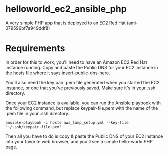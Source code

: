 # helloworld_ec2_ansible_php
A very simple PHP app that is deployed to an EC2 Red Hat (ami-079596bf7a949ddf8)

# Requirements
In order for this to work, you'll need to have an Amazon EC2 Red Hat instance running. Copy and paste the Public DNS for your EC2 instance in the hosts file where it says insert-public-dns-here.

You'll also need the key pair .pem file generated when you started the EC2 instance, or one that you've previously saved. Make sure it's in your .ssh directory.

Once your EC2 instance is available, you can run the Ansible playbook with the following command, but replace keypair-file.pem with the name of the .pem file in your .ssh directory.
```
ansible-playbook -i hosts aws_lamp_setup.yml --key-file "~/.ssh/keypair-file.pem"
```

Then all you have to do is copy & paste the Public DNS of your EC2 instance into your favorite web browser, and you'll see a simple hello-world PHP page.
